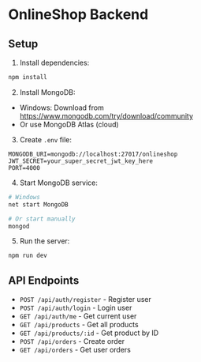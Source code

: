# OnlineShop Backend

## Setup

1. Install dependencies:

```bash
npm install
```

2. Install MongoDB:

- Windows: Download from https://www.mongodb.com/try/download/community
- Or use MongoDB Atlas (cloud)

3. Create `.env` file:

```env
MONGODB_URI=mongodb://localhost:27017/onlineshop
JWT_SECRET=your_super_secret_jwt_key_here
PORT=4000
```

4. Start MongoDB service:

```bash
# Windows
net start MongoDB

# Or start manually
mongod
```

5. Run the server:

```bash
npm run dev
```

## API Endpoints

- `POST /api/auth/register` - Register user
- `POST /api/auth/login` - Login user
- `GET /api/auth/me` - Get current user
- `GET /api/products` - Get all products
- `GET /api/products/:id` - Get product by ID
- `POST /api/orders` - Create order
- `GET /api/orders` - Get user orders
